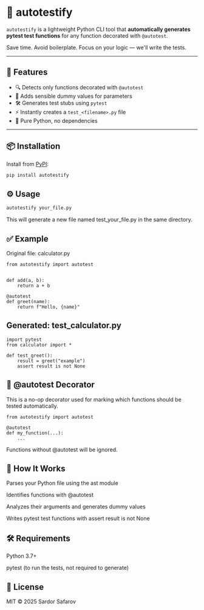 # 🧪 autotestify

`autotestify` is a lightweight Python CLI tool that **automatically generates pytest test functions** for any function decorated with `@autotest`.

Save time. Avoid boilerplate. Focus on your logic — we'll write the tests.

---

## 🚀 Features

- 🔍 Detects only functions decorated with `@autotest`
- 🧠 Adds sensible dummy values for parameters
- 🛠 Generates test stubs using `pytest`
- ⚡ Instantly creates a `test_<filename>.py` file
- 🐍 Pure Python, no dependencies

---

## 📦 Installation

Install from [PyPI](https://pypi.org/project/autotestify/):

```bash
pip install autotestify
```
## ⚙️ Usage
```bash
autotestify your_file.py
```
This will generate a new file named test_your_file.py in the same directory.

## ✅ Example
Original file: calculator.py
```
from autotestify import autotest


def add(a, b):
    return a + b

@autotest
def greet(name):
    return f"Hello, {name}"
```

## Generated: test_calculator.py
```
import pytest
from calculator import *

def test_greet():
    result = greet("example")
    assert result is not None
```

## 📌 @autotest Decorator
This is a no-op decorator used for marking which functions should be tested automatically.
```
from autotestify import autotest

@autotest
def my_function(...):
    ...
```
Functions without @autotest will be ignored.

## 🧩 How It Works
Parses your Python file using the ast module

Identifies functions with @autotest

Analyzes their arguments and generates dummy values

Writes pytest test functions with assert result is not None

## 🛠 Requirements
Python 3.7+

pytest (to run the tests, not required to generate)

## 📄 License
MIT © 2025 Sardor Safarov